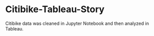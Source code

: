 # Citibike-Tableau-Story
Citibike data was cleaned in Jupyter Notebook and then analyzed in Tableau. 
